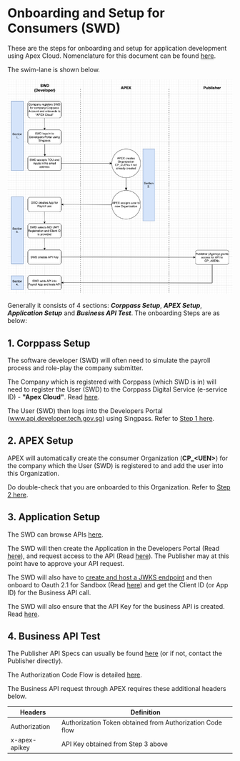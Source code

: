 # Onboarding and Setup for Consumers (SWD)

These are the steps for onboarding and setup for application development using Apex Cloud. Nomenclature for this document can be found [here](docs/consumers/nomenclature.md).

The swim-lane is shown below.

![swd-onboarding-swimlane](../../image/swd-onboarding-swimlane.png)

Generally it consists of 4 sections: **_Corppass Setup_**, **_APEX Setup_**, **_Application Setup_** and **_Business API Test_**. The onboarding Steps are as below:

## 1. Corppass Setup

The software developer (SWD) will often need to simulate the payroll process and role-play the company submitter.

The Company which is registered with Corppass (which SWD is in) will need to register the User (SWD) to the Corppass Digital Service (e-service ID) - **"Apex Cloud"**. Read [here](https://docs.developer.tech.gov.sg/docs/apex-cloud-onboarding/docs/corppass).

The User (SWD) then logs into the Developers Portal (www.api.developer.tech.gov.sg) using Singpass. Refer to [Step 1 here](https://docs.developer.tech.gov.sg/docs/apex-cloud-onboarding/docs/consumers?id=corppass-users).

## 2. APEX Setup

APEX will automatically create the consumer Organization (**CP\_\<UEN\>**) for the company which the User (SWD) is registered to and add the user into this Organization.

Do double-check that you are onboarded to this Organization. Refer to [Step 2 here](https://docs.developer.tech.gov.sg/docs/apex-cloud-onboarding/docs/consumers?id=corppass-users).

## 3. Application Setup

The SWD can browse APIs [here](https://docs.developer.tech.gov.sg/docs/apex-cloud-user-guide/docs/dev/browse-api).

The SWD will then create the Application in the Developers Portal (Read [here](https://docs.developer.tech.gov.sg/docs/apex-cloud-user-guide/docs/dev/applications?id=step-2-creating-the-application)), and request access to the API (Read [here](https://docs.developer.tech.gov.sg/docs/apex-cloud-user-guide/docs/dev/consume-api?id=consume-apis)). The Publisher may at this point have to approve your API request.

The SWD will also have to [create and host a JWKS endpoint](docs/consumers/create-jwks-endpoint.md) and then onboard to Oauth 2.1 for Sandbox (Read [here](https://docs.developer.tech.gov.sg/docs/apex-cloud-user-guide/docs/dev/oauth)) and get the Client ID (or App ID) for the Business API call.

The SWD will also ensure that the API Key for the business API is created. Read [here](https://docs.developer.tech.gov.sg/docs/apex-cloud-user-guide/docs/dev/applications?id=step-4-creating-api-keys-for-your-approved-application).

## 4. Business API Test

The Publisher API Specs can usually be found [here](https://docs.developer.tech.gov.sg/docs/apex-cloud-user-guide/docs/dev/browse-api) (or if not, contact the Publisher directly).

The Authorization Code Flow is detailed [here](docs/consumers/authz-token).

The Business API request through APEX requires these additional headers below.

| Headers       | Definition                                                |
| ------------- | --------------------------------------------------------- |
| Authorization | Authorization Token obtained from Authorization Code flow |
| x-apex-apikey | API Key obtained from Step 3 above                        |
